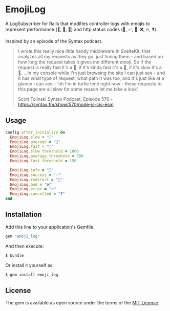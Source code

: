# EmojiLog

A LogSubscriber for Rails that modifies controller logs with emojis to represent performance (🐢, 🐇, 🚀) and http status codes (🧠, ✅, 🔁, ❌, 🔥, ❓).

Inspired by an episode of the Syntax podcast.

> I wrote this really nice little handy middleware in SvelteKit, that analyzes all my requests as they go, just timing them - and based on how long the request takes it gives me different emoji. So if the request is really fast it's a 🚀, if it's kinda fast it's a 🐇, if it's slow it's a 🐢. ...In my console while I'm just browsing the site I can just see - and it has what type of request, what path it was too, and it's just like at a glance I can see - 'oh I'm in turtle time right now - these requests to this page are all slow for some reason let me take a look'
>
> Scott Tolinski
> Syntax Podcast, Episode 570 - https://syntax.fm/show/570/node-js-cjs-esm

## Usage

```rb
config.after_initialize do
  EmojiLog.slow = "🐢"
  EmojiLog.average = "🐇"
  EmojiLog.fast = "🚀"
  EmojiLog.slow_threshold = 1000
  EmojiLog.average_threshold = 500
  EmojiLog.fast_threshold = 150

  EmojiLog.info = "🧠"
  EmojiLog.success = "✅"
  EmojiLog.redirect = "🔁"
  EmojiLog.bad = "❌"
  EmojiLog.error = "🔥"
  EmojiLog.cancelled = "❓"
end
```

## Installation
Add this line to your application's Gemfile:

```ruby
gem "emoji_log"
```

And then execute:
```bash
$ bundle
```

Or install it yourself as:
```bash
$ gem install emoji_log
```

## License
The gem is available as open source under the terms of the [MIT License](https://opensource.org/licenses/MIT).
